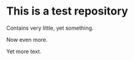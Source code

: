This is a test repository
=========================

Contains very little, yet something.

Now even more.

Yet more text.
